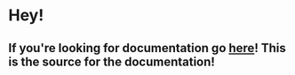 # Hey!

## If you're looking for documentation go [here](http://www.darkriftnetworking.com/docs)! This is the source for the documentation!
